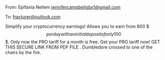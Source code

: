 From: Epifania Nellem <jennifercampbellgbx1@gmail.com>

To: fracturer@outlook.com

Simplify your cryptocurrency earnings!
Allows you to earn from 800 $$$ per day with an initial deposit of only 100 $$$.
Only now the PRO tariff for a month is free. 
Get your PRO tariff now!
GET THIS SECURE LINK FROM PDF FILE
   .
Dumbledore crossed to one of the chairs by the fire.
